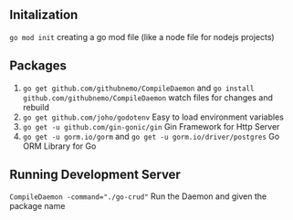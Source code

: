 ## Initalization

`go mod init` creating a go mod file (like a node file for nodejs projects)

## Packages

1.  `go get github.com/githubnemo/CompileDaemon` and `go install github.com/githubnemo/CompileDaemon` watch files for changes and rebuild
2.  `go get github.com/joho/godotenv` Easy to load environment variables
3.  `go get -u github.com/gin-gonic/gin` Gin Framework for Http Server
4.  `go get -u gorm.io/gorm` and `go get -u gorm.io/driver/postgres` Go ORM Library for Go

## Running Development Server

`CompileDaemon -command="./go-crud"` Run the Daemon and given the package name

